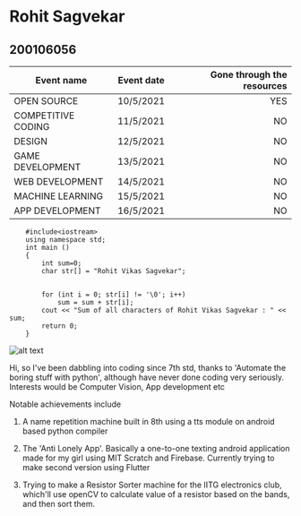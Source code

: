 # Rohit Sagvekar
## 200106056




| Event name     | Event date      | Gone through the resources  |
| ------------- |:-------------:| -----:|
|OPEN SOURCE | 10/5/2021 | YES |
|COMPETITIVE CODING | 11/5/2021 | NO |
|DESIGN | 12/5/2021 | NO |
|GAME DEVELOPMENT | 13/5/2021 | NO |
|WEB DEVELOPMENT | 14/5/2021 | NO |
|MACHINE LEARNING | 15/5/2021 | NO |
|APP DEVELOPMENT | 16/5/2021 | NO |

```
	#include<iostream>
	using namespace std;
	int main ()
	{
	    int sum=0;
	    char str[] = "Rohit Vikas Sagvekar";
    
    
	    for (int i = 0; str[i] != '\0'; i++)
	        sum = sum + str[i];
	    cout << "Sum of all characters of Rohit Vikas Sagvekar : " << sum;
	    return 0;
	}
```


![alt text](https://github.com/codingiitg/open_source_submission/raw/main/coding-club%20logo.png)

Hi, so I've been dabbling into coding since 7th std, thanks to 'Automate the boring stuff with python', although have never done coding very seriously.
Interests would be Computer Vision, App development etc
 
Notable achievements include 

1. A name repetition machine built in 8th using a tts module on android based python compiler

2. The 'Anti Lonely App'. Basically a one-to-one texting android application made for my girl using MIT Scratch and Firebase. Currently trying to make second version using Flutter

3. Trying to make a Resistor Sorter machine for the IITG electronics club, which'll use openCV to calculate value of a resistor based on the bands, and then sort them.  



